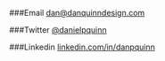###Email
[dan@danquinndesign.com](mailto:dan@danquinndesign.com)

###Twitter
[@danielpquinn](http://twitter.com/danielpquinn)

###Linkedin
[linkedin.com/in/danpquinn](https://www.linkedin.com/in/danpquinn)